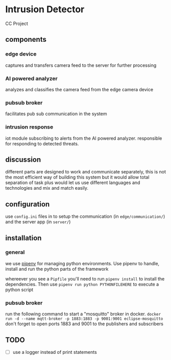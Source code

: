 # Intrusion Detector

CC Project


## components
### edge device
captures and transfers camera feed to the server for further processing

### AI powered analyzer
analyzes and classifies the camera feed from the edge camera device


### pubsub broker
facilitates pub sub communication in the system


### intrusion response
iot module subscribing to alerts from the AI powered analyzer.
responsible for responding to detected threats.



## discussion
different parts are designed to work and communicate separately, this is not the most efficient way of building this system but it would allow total separation of task plus would let us use different languages and technologies and mix and match easily.

## configuration
use `config.ini` files in to setup the communication (in `edge/communication/`) and the server app (in `server/`)

## installation
### general
we use [pipenv](https://pipenv.readthedocs.io/en/latest/) for managing python environments. Use pipenv to handle, install and run the python parts of the framework

whereever you see a `Pipfile` you'll need to run `pipenv install` to install the dependencies. Then use `pipenv run python PYTHONFILEHERE` to execute a python script

### pubsub broker
run the following command to start a "mosquitto" broker in docker.
`docker run -d --name mqtt-broker -p 1883:1883 -p 9001:9001 eclipse-mosquitto`
don't forget to open ports 1883 and 9001 to the publishers and subscribers



## TODO
- [ ] use a logger instead of print statements
